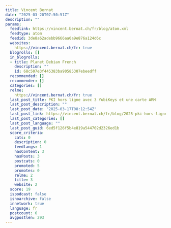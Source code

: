 ```yaml
---
title: Vincent Bernat
date: "2025-03-20T07:50:51Z"
description: ""
params:
  feedlink: https://vincent.bernat.ch/fr/blog/atom.xml
  feedtype: atom
  feedid: 3de8a62adebb9666aa0a9e876a124d6c
  websites:
    https://vincent.bernat.ch/fr: true
  blogrolls: []
  in_blogrolls:
  - title: Planet Debian French
    description: ""
    id: 68c507e3f445383ba90585307ebeedff
  recommended: []
  recommender: []
  categories: []
  relme:
    https://vincent.bernat.ch/fr: true
  last_post_title: PKI hors ligne avec 3 YubiKeys et une carte ARM
  last_post_description: ""
  last_post_date: "2025-03-17T08:12:54Z"
  last_post_link: https://vincent.bernat.ch/fr/blog/2025-pki-hors-ligne-yubikeys
  last_post_categories: []
  last_post_language: ""
  last_post_guid: 6ed5f126f5b4e819a544702d2326ed1b
  score_criteria:
    cats: 0
    description: 0
    feedlangs: 1
    hasContent: 3
    hasPosts: 3
    postcats: 0
    promoted: 5
    promotes: 0
    relme: 2
    title: 3
    website: 2
  score: 19
  ispodcast: false
  isnoarchive: false
  innetwork: true
  language: fr
  postcount: 6
  avgpostlen: 293
---
```

